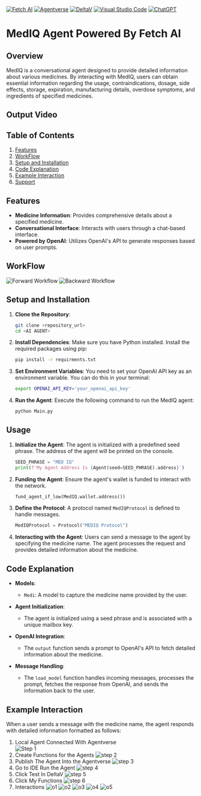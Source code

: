 [![Fetch AI](https://img.shields.io/badge/Fetch_AI-%23007ACC.svg?style=flat&logo=fetchai&logoColor=white)](https://fetch.ai/)
[![Agentverse](https://img.shields.io/badge/Agentverse-%2300C48A.svg?style=flat&logo=agentverse&logoColor=white)](https://agentverse.ai/)
[![DeltaV](https://img.shields.io/badge/DeltaV-%237A00CC.svg?style=flat&logo=deltav&logoColor=white)](https://your-deltav-link.com)
[![Visual Studio Code](https://img.shields.io/badge/Visual%20Studio%20Code-%23007ACC.svg?style=flat&logo=visual-studio-code&logoColor=white)](https://code.visualstudio.com/)
[![ChatGPT](https://img.shields.io/badge/ChatGPT-%23FFA500.svg?style=flat&logo=chatgpt&logoColor=white)](https://your-chatgpt-link.com)





# MedIQ Agent Powered By Fetch AI 


## Overview

MedIQ is a conversational agent designed to provide detailed information about various medicines. By interacting with MedIQ, users can obtain essential information regarding the usage, contraindications, dosage, side effects, storage, expiration, manufacturing details, overdose symptoms, and ingredients of specified medicines.

## Output Video

## Table of Contents
1. [Features](#features)
2. [WorkFlow](#workflow)
3. [Setup and Installation](#setup-and-installation)
4. [Code Explanation](#code-explanation)
5. [Example Interaction](#example-interaction)
6. [Support](https://fetch.ai/docs)



## Features

- **Medicine Information**: Provides comprehensive details about a specified medicine.
- **Conversational Interface**: Interacts with users through a chat-based interface.
- **Powered by OpenAI**: Utilizes OpenAI's API to generate responses based on user prompts.

## WorkFlow
![Forward Workflow](assets/Flow1.png)
![Backward Workflow](assets/Flow2.png)

## Setup and Installation

1. **Clone the Repository**:
    ```bash
    git clone <repository_url>
    cd <AI AGENT>
    ```

2. **Install Dependencies**:
    Make sure you have Python installed. Install the required packages using pip:
    ```bash
    pip install -r requirments.txt
    ```

3. **Set Environment Variables**:
    You need to set your OpenAI API key as an environment variable. You can do this in your terminal:
    ```bash
    export OPENAI_API_KEY='your_openai_api_key'
    ```

4. **Run the Agent**:
    Execute the following command to run the MedIQ agent:
    ```bash
    python Main.py
    ```

## Usage

1. **Initialize the Agent**:
    The agent is initialized with a predefined seed phrase. The address of the agent will be printed on the console.
    ```python
    SEED_PHRASE = "MED IQ"
    print(f'My Agent Address Is {Agent(seed=SEED_PHRASE).address}')
    ```

2. **Funding the Agent**:
    Ensure the agent's wallet is funded to interact with the network.
    ```python
    fund_agent_if_low(MedIQ.wallet.address())
    ```

3. **Define the Protocol**:
    A protocol named `MedIQProtocol` is defined to handle messages.
    ```python
    MedIQProtocol = Protocol("MEDIQ Protocol")
    ```

4. **Interacting with the Agent**:
    Users can send a message to the agent by specifying the medicine name. The agent processes the request and provides detailed information about the medicine.

## Code Explanation

- **Models**:
    - `Medi`: A model to capture the medicine name provided by the user.

- **Agent Initialization**:
    - The agent is initialized using a seed phrase and is associated with a unique mailbox key.

- **OpenAI Integration**:
    - The `output` function sends a prompt to OpenAI's API to fetch detailed information about the medicine.

- **Message Handling**:
    - The `load_model` function handles incoming messages, processes the prompt, fetches the response from OpenAI, and sends the information back to the user.

## Example Interaction

When a user sends a message with the medicine name, the agent responds with detailed information formatted as follows:

1. Local Agent Connected With Agentverse  
    ![Step 1](assets/LocalAgent.png)
2. Create Functions for the Agents
    ![step 2](assets/LocalFunction.png)
3. Publish The Agent Into the Agentverse
    ![step 3](assets/Publish.png)
4. Go to IDE Run the Agent
    ![step 4](assets/LocalRun.png)
5. Click Test In DeltaV
    ![step 5](assets/TestDel.png)
7. Click My Functions
    ![step 6](assets/MyFunction.png)
8. Interactions
    ![o1](assets/Out1.png)
    ![o2](assets/Out2.png)
    ![o3](assets/Out3.png)
    ![o4](assets/Out4.png)
    ![o5](assets/Out5.png)
